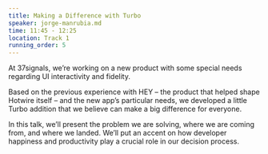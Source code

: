 ```yaml
---
title: Making a Difference with Turbo
speaker: jorge-manrubia.md
time: 11:45 - 12:25
location: Track 1
running_order: 5
---
```


At 37signals, we’re working on a new product with some special needs regarding UI interactivity and fidelity.

Based on the previous experience with HEY – the product that helped shape Hotwire itself – and the new app’s particular needs, we developed a little Turbo addition that we believe can make a big difference for everyone.

In this talk, we’ll present the problem we are solving, where we are coming from, and where we landed. We’ll put an accent on how developer happiness and productivity play a crucial role in our decision process.
